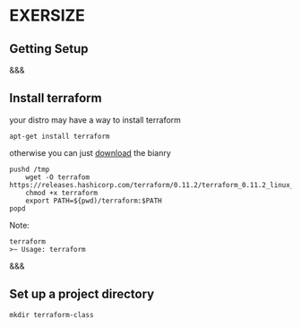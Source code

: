 <!-- .slide: data-background="#ff0000" -->
# EXERSIZE
## Getting Setup

&&&
## Install terraform
your distro may have a way to install terraform

`apt-get install terraform` <!-- .element: class="fragment" --> 

otherwise you can just [download](https://www.terraform.io/downloads.html) the bianry <!-- .element: class="fragment" --> 

```
pushd /tmp
	wget -O terrafom https://releases.hashicorp.com/terraform/0.11.2/terraform_0.11.2_linux_amd64.zip
	chmod +x terraform
	export PATH=${pwd)/terraform:$PATH
popd
```

Note: 

```
terraform
>~ Usage: terraform
```

&&&
## Set up a project directory

```
mkdir terraform-class
```
